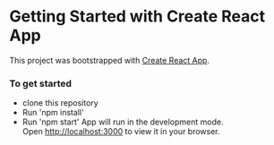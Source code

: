 # Getting Started with Create React App

This project was bootstrapped with [Create React App](https://github.com/facebook/create-react-app).

### To get started
* clone this repository
* Run 'npm install'
* Run 'npm start'
App will run in the development mode.\
Open [http://localhost:3000](http://localhost:3000) to view it in your browser.

